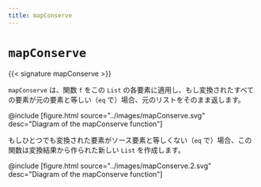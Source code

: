 ```yaml
---
title: mapConserve
---
```


# `mapConserve`

{{< signature mapConserve >}}

`mapConserve` は、関数 `f` をこの `List` の各要素に適用し、もし変換されたすべての要素が元の要素と等しい（`eq` で）場合、元のリストをそのまま返します。

@include [figure.html source="../images/mapConserve.svg" desc="Diagram of the mapConserve function"]

もしひとつでも変換された要素がソース要素と等しくない（`eq` で）場合、この関数は変換結果から作られた新しい `List` を作成します。

@include [figure.html source="../images/mapConserve.2.svg" desc="Diagram of the mapConserve function"]
